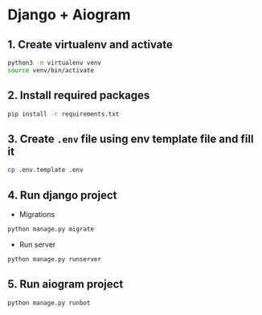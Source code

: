 # Django + Aiogram

## 1. Create virtualenv and activate

```sh
python3 -m virtualenv venv
source venv/bin/activate
```

## 2. Install required packages

```sh
pip install -r requirements.txt
```

## 3. Create ```.env``` file using env template file and fill it

```sh
cp .env.template .env
```

## 4. Run django project

- Migrations

```sh
python manage.py migrate
```

- Run server

```sh
python manage.py runserver
```

## 5. Run aiogram project

```sh
python manage.py runbot
```
